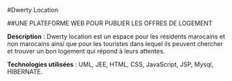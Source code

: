 #Dwerty Location


##UNE PLATEFORME WEB POUR PUBLIER LES OFFRES DE LOGEMENT

**Description** : Dwerty location est un espace pour les résidents
marocains et non marocains ainsi que pour les touristes dans lequel ils peuvent chercher et trouver un bon logement qui
répond à leurs attentes.

**Technologies utilisées** : UML, JEE, HTML, CSS, JavaScript, JSP,
Mysql, HIBERNATE.
